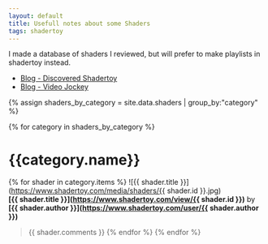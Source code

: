 ```yaml
---
layout: default
title: Usefull notes about some Shaders
tags: shadertoy
---
```


I made a database of shaders I reviewed, but will prefer to make playlists in shadertoy instead.

* [Blog - Discovered Shadertoy](https://www.shadertoy.com/playlist/MXtXWl)
* [Blog - Video Jockey](https://www.shadertoy.com/playlist/XXyXzR)


{% assign shaders_by_category = site.data.shaders | group_by:"category" %}

{% for category in shaders_by_category %}

# {{category.name}}

{% for shader in category.items %}
![{{ shader.title }}](https://www.shadertoy.com/media/shaders/{{ shader.id }}.jpg)  
**[{{ shader.title }}](https://www.shadertoy.com/view/{{ shader.id }})** by **[{{ shader.author }}](https://www.shadertoy.com/user/{{ shader.author }})**

>{{ shader.comments }} 
{% endfor %}
{% endfor %}

